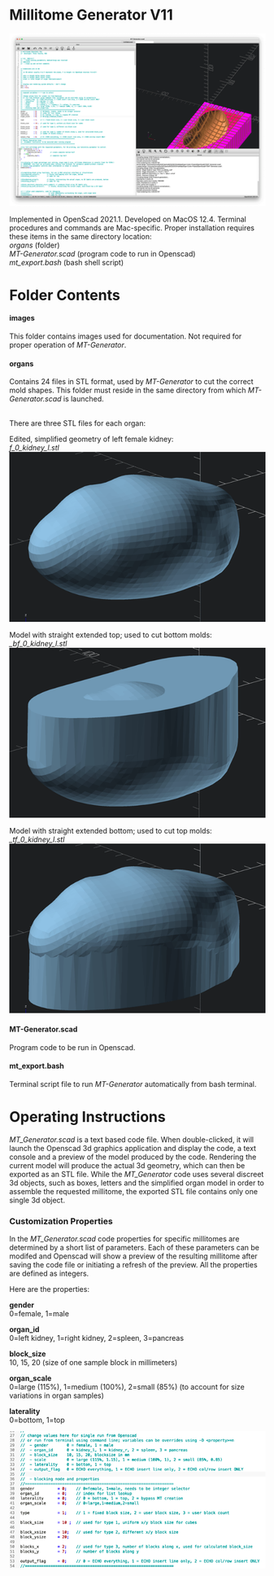 # Millitome Generator V11

![MT-Generator!](images/MT-Generator.png "MT-Generator")

Implemented in OpenScad 2021.1. Developed on MacOS 12.4. Terminal procedures and commands are Mac-specific.
Proper installation requires these items in the same directory location:<br>
<em>organs</em> (folder)<br>
<em>MT-Generator.scad</em> (program code to run in Openscad)<br>
<em>mt_export.bash</em> (bash shell script)

# Folder Contents

<h4>images</h4>
This folder contains images used for documentation. Not required for proper operation of <em>MT-Generator</em>.

<h4>organs</h4>
Contains 24 files in STL format, used by <em>MT-Generator</em> to cut the correct mold shapes. This folder must reside in the same directory from which <em>MT-Generator.scad </em> is launched.<br><br>

There are three STL files for each organ:

Edited, simplified geometry of left female kidney:<br>
<em>f_0_kidney_l.stl</em><br>
![f_0_kidney_l.png!](images/f_0_kidney_l.png "f_0_kidney_l.png")

Model with straight extended top; used to cut bottom molds:<br>
<em>_bf_0_kidney_l.stl</em><br>
![_bf_0_kidney_l.png!](images/_bf_0_kidney_l.png "_bf_0_kidney_l.png")

Model with straight extended bottom; used to cut top molds:<br>
<em>_tf_0_kidney_l.stl</em><br>
![_tf_0_kidney_l.png!](images/_tf_0_kidney_l.png "_tf_0_kidney_l.png")

<h4>MT-Generator.scad</h4>
Program code to be run in Openscad.

<h4>mt_export.bash</h4>
Terminal script file to run <em>MT-Generator</em> automatically from bash terminal.

# Operating Instructions 

<em>MT_Generator.scad</em> is a text based code file. When double-clicked, it will launch the Openscad 3d graphics application and display the code, a text console and a preview of the model produced by the code. Rendering the current model will produce the actual 3d geometry, which can then be exported as an STL file. While the <em>MT_Generator</em> code uses several discreet 3d objects, such as boxes, letters and the simplified organ model in order to assemble the requested millitome, the exported STL file contains only one single 3d object.

<h3>Customization Properties</h3>

In the <em>MT_Generator.scad</em> code properties for specific millitomes are determined by a short list of parameters. Each of these parameters can be modifed and Openscad will show a preview of the resulting millitome after saving the code file or initiating a refresh of the preview. All the properties are defined as integers.

Here are the properties:

<b>gender</b><br>
0=female, 1=male<br>

<b>organ_id</b><br>
0=left kidney, 1=right kidney, 2=spleen, 3=pancreas<br>

<b>block_size</b><br>
10, 15, 20 (size of one sample block in millimeters)<br>

<b>organ_scale</b><br>
0=large (115%), 1=medium (100%), 2=small (85%) (to account for size variations in organ samples)<br>

<b>laterality</b><br>
0=bottom, 1=top<br>    



![MT-Generator-Properties!](images/MT-Generator-properties.png "MT-Generator Properties")
